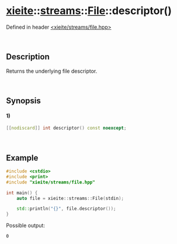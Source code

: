 # [xieite](../../../../../xieite.md)\:\:[streams](../../../../../streams.md)\:\:[File](../../../file.md)\:\:descriptor\(\)
Defined in header [<xieite/streams/file.hpp>](../../../../../../include/xieite/streams/file.hpp)

&nbsp;

## Description
Returns the underlying file descriptor.

&nbsp;

## Synopsis
#### 1)
```cpp
[[nodiscard]] int descriptor() const noexcept;
```

&nbsp;

## Example
```cpp
#include <cstdio>
#include <print>
#include "xieite/streams/file.hpp"

int main() {
    auto file = xieite::streams::File(stdin);

    std::println("{}", file.descriptor());
}
```
Possible output:
```
0
```
